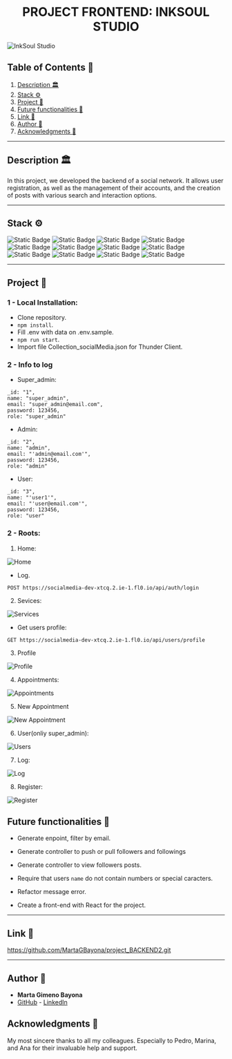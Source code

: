 <h1 align="center"> PROJECT FRONTEND: INKSOUL STUDIO </h1>

<image src="./img/imgREADME/titleInkSoulStudio.png" alt="InkSoul Studio">

## Table of Contents :file_folder:

1. [Description :classical_building:](#description-classical_building)
2. [Stack :gear:](#stack-gear)
3. [Project :open_book:](#Project-open_book)
4. [Future functionalities :star2:](#Future-functionalities-star2)
5. [Link :dart:](#link-dart)
6. [Author :wave:](#author-wave)
7. [Acknowledgments :sparkling_heart:](#acknowledgments-sparkling_heart)

---

## Description :classical_building:

In this project, we developed the backend of a social network. It allows user registration, as well as the management of their accounts, and the creation of posts with various search and interaction options.

---

## Stack :gear:

![Static Badge](https://img.shields.io/badge/VSC-blue?style=for-the-badge) ![Static Badge](https://img.shields.io/badge/JAVASCRIPT-yellow?style=for-the-badge) ![Static Badge](https://img.shields.io/badge/DOCKER-lightblue?style=for-the-badge) ![Static Badge](https://img.shields.io/badge/EXPRESS-green?style=for-the-badge) ![Static Badge](https://img.shields.io/badge/node.js-darkgreen?style=for-the-badge) ![Static Badge](https://img.shields.io/badge/jwt-black?style=for-the-badge) ![Static Badge](https://img.shields.io/badge/MONGO%20COMPASS-lightgreen?style=for-the-badge) ![Static Badge](https://img.shields.io/badge/MONGO%20ATLAS-lightgreen?style=for-the-badge) ![Static Badge](https://img.shields.io/badge/MONGOOSE-lightgreen?style=for-the-badge) ![Static Badge](https://img.shields.io/badge/GIT-red?style=for-the-badge) ![Static Badge](https://img.shields.io/badge/GITHUB-black?style=for-the-badge) ![Static Badge](https://img.shields.io/badge/FL0-purple?style=for-the-badge)

---

## Project :open_book:


### 1 - Local Installation:

- Clone repository.
- `npm install`.
- Fill .env with data on .env.sample.
- `npm run start`.
- Import file Collection_socialMedia.json for Thunder Client.

### 2 - Info to log 

- Super_admin:
```
_id: "1",
name: "super_admin",
email: "super_admin@email.com",
password: 123456,
role: "super_admin"
```

- Admin:
```
_id: "2",
name: "admin",
email: "'admin@email.com'",
password: 123456,
role: "admin"
```

- User:
```
_id: "3",
name: "'user1'",
email: "'user@email.com'",
password: 123456,
role: "user"
```

### 2 - Roots:

1. Home:


<image src="./img/imgREADME/Home.png" alt="Home">

- Log.

`POST https://socialmedia-dev-xtcq.2.ie-1.fl0.io/api/auth/login`



2. Sevices:

<image src="./img/imgREADME/Servicios.png" alt="Services">

- Get users profile:

`GET https://socialmedia-dev-xtcq.2.ie-1.fl0.io/api/users/profile`


3. Profile

<image src="./img/imgREADME/Perfil.png" alt="Profile">



4. Appointments: 

<image src="./img/imgREADME/MisCitas.png" alt="Appointments">



5. New Appointment


<image src="./img/imgREADME/SolicitarCita.png" alt="New Appointment">


6. User(onliy super_admin):


<image src="./img/imgREADME/Usuarios.png" alt="Users">



7. Log:

<image src="./img/imgREADME/Logeo.png" alt="Log">


8. Register:

<image src="./img/imgREADME/Registro.png" alt="Register">



## Future functionalities :star2:

- Generate enpoint, filter by email.

- Generate controller to push or pull followers and followings

- Generate controller to view followers posts.

- Require that users `name` do not contain numbers or special caracters.

- Refactor message error.

- Create a front-end with React for the project.


---

## Link :dart:

https://github.com/MartaGBayona/project_BACKEND2.git

---

## Author :wave:

- **Marta Gimeno Bayona**
- [GitHub](https://github.com/MartaGBayona) - [LinkedIn](https://www.linkedin.com/in/martagbayona/)


## Acknowledgments  :sparkling_heart:

My most sincere thanks to all my colleagues. Especially to Pedro, Marina, and Ana for their invaluable help and support.

